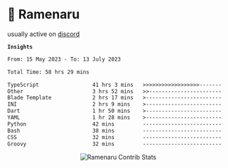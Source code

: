 # 🍜 Ramenaru

usually active on <a href="https://discordapp.com/users/503291004200157185">discord</a> 

**`Insights`**

<!--START_SECTION:waka-->

```txt
From: 15 May 2023 - To: 13 July 2023

Total Time: 58 hrs 29 mins

TypeScript                 41 hrs 3 mins   >>>>>>>>>>>>>>>>>>-------   70.19 %
Other                      3 hrs 52 mins   >>-----------------------   06.64 %
Blade Template             2 hrs 17 mins   >------------------------   03.93 %
INI                        2 hrs 9 mins    >------------------------   03.68 %
Dart                       1 hr 50 mins    >------------------------   03.15 %
YAML                       1 hr 28 mins    >------------------------   02.53 %
Python                     42 mins         -------------------------   01.21 %
Bash                       38 mins         -------------------------   01.10 %
CSS                        32 mins         -------------------------   00.93 %
Groovy                     32 mins         -------------------------   00.92 %
```

<!--END_SECTION:waka-->

<div style="text-align: center;">
   <img align="center" src="https://github-readme-streak-stats.herokuapp.com/?user=Ramenaru&theme=dark&card_width=520" alt="Ramenaru Contrib Stats" />
</div>




